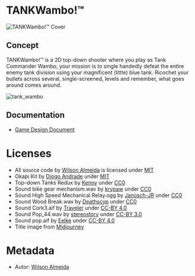# TANKWambo!™

![TANKWambo!™ Cover](https://user-images.githubusercontent.com/198530/222150160-1fee1de5-0509-4e1e-88bc-93c9dba3c23d.png)

## Concept

TANKWambo!™ is a 2D top-down shooter where you play as Tank Commander Wambo, your mission is to single handedly defeat the entire enemy tank division using your magnificent (little) blue tank. Ricochet your bullets across several, single-screened, levels and remember, what goes around comes around.

![tank_wambo](https://user-images.githubusercontent.com/198530/225005416-faec8f24-8580-4371-9ab5-b88b811a3bae.png)

## Documentation
* [Game Design Document]

[Game Design Document]:https://docs.google.com/document/d/15nl418lKAzyEeY1fsr5khlauKlQaUlIwVoEO25HYGa4/edit?usp=sharing

# Licenses

* All source code by [Wilson Almeida] is licensed under [MIT]
* Okapi Kit by [Diogo Andrade] under [MIT]
* Top-down Tanks Redux by [Kenny] under [CC0]
* Sound bike gear mechanism.wav by [krypaw] under [CC0]
* Sound High Speed Mechanical Relay.ogg by [Janosch-JR] under [CC0]
* Sound Wood Break.wav by [Deathscyp] under [CC0]
* Sound Cork3.aif by [Traveler] under [CC-BY 4.0]
* Sound Pop_44.wav by [stereostory] under [CC-BY 3.0]
* Sound pop.aif by [Eelke] under [CC-BY 4.0]
* Title image from [Midjourney]

# Metadata

* Autor: [Wilson Almeida]

[Wilson Almeida]:https://github.com/wilroda
[Diogo Andrade]:https://github.com/VideojogosLusofona/OkapiKit
[Kenny]:https://www.kenney.nl/assets/topdown-tanks-redux
[krypaw]:https://freesound.org/s/584880/
[Janosch-JR]:https://freesound.org/s/479418/
[Deathscyp]:https://freesound.org/s/443293/
[Traveler]:https://freesound.org/s/16064/
[stereostory]:https://freesound.org/s/391467/
[Eelke]:https://freesound.org/s/156459/
[CC0]:https://creativecommons.org/publicdomain/zero/1.0/
[CC-BY 3.0]:https://creativecommons.org/licenses/by/3.0/
[CC-BY 4.0]:https://creativecommons.org/licenses/by/4.0/
[MIT]:https://opensource.org/license/mit/
[Midjourney]:https://midjourney.com/
